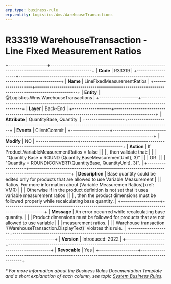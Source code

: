 ```yaml
---
erp.type: business-rule
erp.entity: Logistics.Wms.WarehouseTransactions
---
```


# R33319 WarehouseTransaction - Line Fixed Measurement Ratios
+-------------------+--------------------------------------------------------------------------------------------------+
| **Code**          | R33319                                                                                           |
+-------------------+--------------------------------------------------------------------------------------------------+
| **Name**          | LineFixedMeasurementRatios                                                                       |
+-------------------+--------------------------------------------------------------------------------------------------+
| **Entity**        | @Logistics.Wms.WarehouseTransactions                                                             |
+-------------------+--------------------------------------------------------------------------------------------------+
| **Layer**         | Back-End                                                                                         |
+-------------------+--------------------------------------------------------------------------------------------------+
| **Attribute**     | QuantityBase, Quantity                                                                           |
+-------------------+--------------------------------------------------------------------------------------------------+
| **Events**        | ClientCommit                                                                                     |
+-------------------+--------------------------------------------------------------------------------------------------+
| **Modify**        | NO                                                                                               |
+-------------------+--------------------------------------------------------------------------------------------------+
| **Action**        | If Product.VariableMeasurementRatios = false                                                     |
|                   | , then validate that:                                                                            |
|                   |  "Quantity Base = ROUND (Quantity,BaseMeasurementUnit), 3)"                                      |
|                   | OR                                                                                               |
|                   | "Quantity = ROUND(CONVERT(QuantityBase, QuantityUnit), 3)".                                      |
+-------------------+--------------------------------------------------------------------------------------------------+
| **Description**   | Base quantity could be edited only for products that are allowed to use Variable Measurement     |
|                   | Ratios. For more information about [Variable Measuremen Ratios](xref: VMR)                       |
|                   | Otherwise if in the product definition is not set that it uses variable measurement ratios       |
|                   | , then the product dimensions must be followed properly while recalculating base quantity.       |
+-------------------+--------------------------------------------------------------------------------------------------+
| **Message**       | An error occurred while recalculating base quantity.                                             |
|                   | Product dimensions must be followed for products that are not allowed to use variable            |
|                   | measurement ratios.                                                                              |
|                   | Warehouse transaction '{WarehouseTransaction.DisplayText}' violates this rule.                   |
+-------------------+--------------------------------------------------------------------------------------------------+
| **Version**       | Introduced: 2022                                                                                 |
+-------------------+--------------------------------------------------------------------------------------------------+
| **Revocable**     | Yes                                                                                              |
+-------------------+--------------------------------------------------------------------------------------------------+

*\* For more information about the Business Rules Documentation Template and a short explanation of each column, see
topic [System Business Rules](../templates/template-description-system-business-rules.md).*
